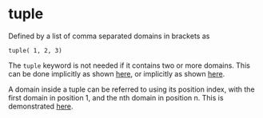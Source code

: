 # tuple

Defined by a list of comma separated domains in brackets as 
```
tuple( 1, 2, 3)
```

The ```tuple``` keyword is not needed if it contains two or more domains.
This can be done implicitly as shown [here](https://github.com/conjure-cp/conjure/blob/main/docs/notebooks/letting_domain.ipynb), or implicitly as shown [here](https://github.com/conjure-cp/conjure/blob/main/docs/notebooks/TupleDomains.ipynb).

A domain inside a tuple can be referred to using its position index, with the first domain in position 1, and the nth domain in position n.
This is demonstrated [here](https://github.com/conjure-cp/conjure/blob/main/docs/notebooks/TupleDomains.ipynb).